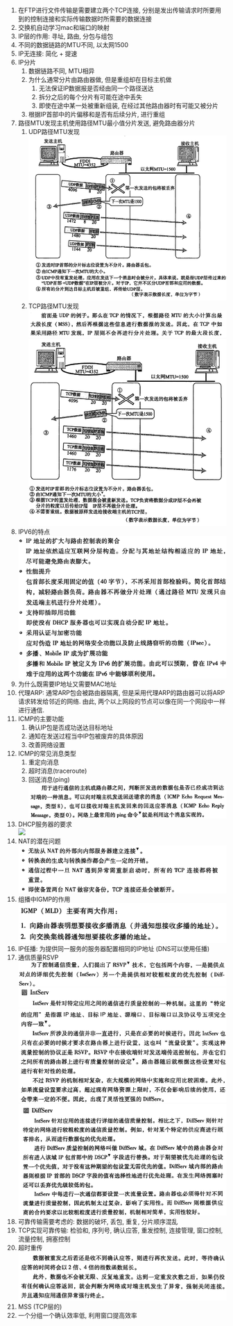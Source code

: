 1. 在FTP进行文件传输是需要建立两个TCP连接, 分别是发出传输请求时所要用到的控制连接和实际传输数据时所需要的数据连接
2. 交换机自动学习mac和端口的映射
3. IP层的作用: 寻址, 路由, 分包与组包
4. 不同的数据链路的MTU不同, 以太网1500
5. IP无连接: 简化 + 提速
6. IP分片
   1. 数据链路不同, MTU相异
   2. 为什么通常分片由路由器做, 但是重组却在目标主机做
      1. 无法保证IP数据报是否经由同一个路径送达
      2. 拆分之后的每个分片有可能在途中丢失
      3. 即使在途中某一处被重新组装, 在经过其他路由器时有可能又被分片
   3. 根据IP首部中的片偏移和是否有后续分片, 进行重组
7. 路径MTU发现主机使用路径MTU最小值分片发送, 避免路由器分片
   1. UDP路径MTU发现 \
    ![](images/路径MTU发现机制.png)
   2. TCP路径MTU发现 \
   ![](images/TCP路径MTU发现.png) \
   ![](images/TCP路径MTU发现1.png)
8. IPV6的特点 \
![](images/IPV6的特点.png)
9. 为什么既需要IP地址又需要MAC地址
10. 代理ARP: 通常ARP包会被路由器隔离, 但是采用代理ARP的路由器可以将ARP请求转发给邻近的网络. 由此, 两个以上网段的节点可以像在同一个网段中一样进行通信.
11. ICMP的主要功能
    1.  确认IP包是否成功送达目标地址
    2.  通知在发送过程当中IP包被废弃的具体原因
    3.  改善网络设置
12. ICMP的常见消息类型
    1.  重定向消息
    2.  超时消息(traceroute)
    3.  回送消息(ping) \
    ![](images/ICMP回送消息.png)
13. DHCP服务器的要求 \
![](images/)
14. NAT的潜在问题 \
![](images/NAT的潜在问题.png)
15. 组播中IGMP的作用 \
![](images/组播中IGMP的作用.png)
16. IP任播: 为提供同一服务的服务器配置相同的IP地址 (DNS可以使用任播)
17. 通信质量RSVP \
![](images/通信质量RSVP.png) \
![](images/通信质量RSVP1.png) \
![](images/通信质量RSVP2.png) \
![](images/通信质量RSVP3.png)
18. 可靠传输需要考虑的: 数据的破坏, 丢包, 重复, 分片顺序混乱
19. TCP实现可靠传输: 检验和, 序列号, 确认应答, 重发控制, 连接管理, 窗口控制, 流量控制, 拥塞控制
20. 超时重传 \
![](images/超时重传.png)
21. MSS (TCP层的)
22. 一个分组一个确认效率低, 利用窗口提高效率
